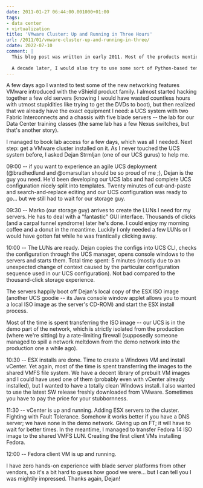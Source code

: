 ```yaml
---
date: 2011-01-27 06:44:00.001000+01:00
tags:
- data center
- virtualization
title: 'VMware Cluster: Up and Running in Three Hours'
url: /2011/01/vmware-cluster-up-and-running-in-three/
cdate: 2022-07-10
comment: |
  This blog post was written in early 2011. Most of the products mentioned in it are long obsolete, but it's still worth noting the major difference between configuring infrastructure through CLI (or any other form of text configurations) or GUI.
  
  A decade later, I would also try to use some sort of Python-based templating (or Ansible) instead of Notepad-based copy/paste/search/replace.
---
```

A few days ago I wanted to test some of the new networking features VMware introduced with the vShield product family. I almost started hacking together a few old servers (knowing I would have wasted countless hours with utmost stupidities like trying to get the DVDs to boot), but then realized that we already have the exact equipment I need: a UCS system with two Fabric Interconnects and a chassis with five blade servers -- the lab for our Data Center training classes (the same lab has a few Nexus switches, but that's another story).

I managed to book lab access for a few days, which was all I needed. Next step: get a VMware cluster installed on it. As I never touched the UCS system before, I asked Dejan Strmljan (one of our UCS gurus) to help me.
<!--more-->
09:00 -- if you want to experience an agile UCS deployment (\@bradhedlund and \@omarsultan should be so proud of me ;), Dejan is the guy you need. He'd been developing our UCS labs and had complete UCS configuration nicely split into templates. Twenty minutes of cut-and-paste and search-and-replace editing and our UCS configuration was ready to go... but we still had to wait for our storage guy.

09:30 -- Marko (our storage guy) arrives to create the LUNs I need for my servers. He has to deal with a "fantastic" GUI interface. Thousands of clicks (and a carpal tunnel syndrome) later he's done. I could enjoy my morning coffee and a donut in the meantime. Luckily I only needed a few LUNs or I would have gotten fat while he was frantically clicking away.

10:00 -- The LUNs are ready. Dejan copies the configs into UCS CLI, checks the configuration through the UCS manager, opens console windows to the servers and starts them. Total time spent: 5 minutes (mostly due to an unexpected change of context caused by the particular configuration sequence used in our UCS configuration). Not bad compared to the thousand-click storage experience.

The servers happily boot off Dejan's local copy of the ESX ISO image (another UCS goodie -- its Java console window applet allows you to mount a local ISO image as the server's CD-ROM) and start the ESX install process.

Most of the time is spent transferring the ISO image -- our UCS is in the demo part of the network, which is strictly isolated from the production (where we're sitting) by a rate-limiting firewall (supposedly someone managed to spill a network meltdown from the demo network into the production one a while ago).

10:30 -- ESX installs are done. Time to create a Windows VM and install vCenter. Yet again, most of the time is spent transferring the images to the shared VMFS file system. We have a decent library of prebuilt VM images and I could have used one of them (probably even with vCenter already installed), but I wanted to have a totally clean Windows install. I also wanted to use the latest SW release freshly downloaded from VMware. Sometimes you have to pay the price for your stubbornness.

11:30 -- vCenter is up and running. Adding ESX servers to the cluster. Fighting with Fault Tolerance. Somehow it works better if you have a DNS server; we have none in the demo network. Giving up on FT; it will have to wait for better times. In the meantime, I managed to transfer Fedora 14 ISO image to the shared VMFS LUN. Creating the first client VMs installing Fedora.

12:00 -- Fedora client VM is up and running.

I have zero hands-on experience with blade server platforms from other vendors, so it's a bit hard to guess how good we were... but I can tell you I was mightily impressed. Thanks again, Dejan!
